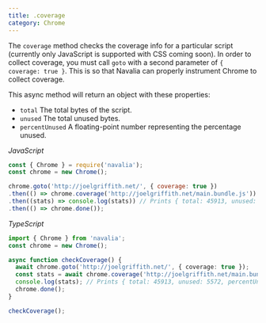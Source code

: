 ```yaml
---
title: .coverage
category: Chrome
---
```


The `coverage` method checks the coverage info for a particular script (currently only JavaScript is supported with CSS coming soon). In order to collect coverage, you must call `goto` with a second parameter of `{ coverage: true }`. This is so that Navalia can properly instrument Chrome to collect coverage.

This async method will return an object with these properties:

- `total` The total bytes of the script.
- `unused` The total unused bytes.
- `percentUnused` A floating-point number representing the percentage unused.

*JavaScript*
```js
const { Chrome } = require('navalia');
const chrome = new Chrome();

chrome.goto('http://joelgriffith.net/', { coverage: true })
.then(() => chrome.coverage('http://joelgriffith.net/main.bundle.js'))
.then((stats) => console.log(stats)) // Prints { total: 45913, unused: 5572, percentUnused: 0.12135996340905626 }
.then(() => chrome.done());
```

*TypeScript*
```ts
import { Chrome } from 'navalia';
const chrome = new Chrome();

async function checkCoverage() {
  await chrome.goto('http://joelgriffith.net/', { coverage: true });
  const stats = await chrome.coverage('http://joelgriffith.net/main.bundle.js');
  console.log(stats); // Prints { total: 45913, unused: 5572, percentUnused: 0.12135996340905626 }
  chrome.done();
}

checkCoverage();
```
